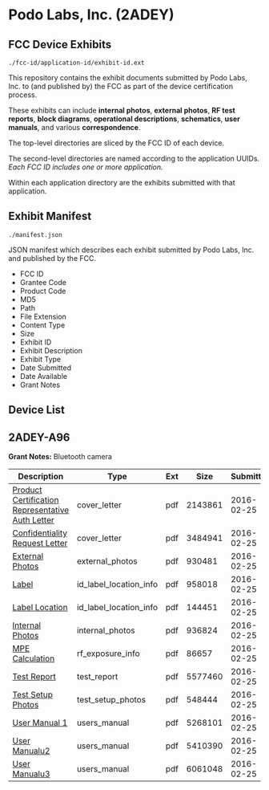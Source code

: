 # Podo Labs, Inc. (2ADEY)
## FCC Device Exhibits

```
./fcc-id/application-id/exhibit-id.ext
```

This repository contains the exhibit documents submitted by Podo Labs, Inc. to (and published by) the FCC as part of the device certification process.

These exhibits can include **internal photos**, **external photos**, **RF test reports**, **block diagrams**, **operational descriptions**, **schematics**, **user manuals**, and various **correspondence**.

The top-level directories are sliced by the FCC ID of each device.

The second-level directories are named according to the application UUIDs. *Each FCC ID includes one or more application.*

Within each application directory are the exhibits submitted with that application. 

## Exhibit Manifest

```
./manifest.json
```

JSON manifest which describes each exhibit submitted by Podo Labs, Inc. and published by the FCC.

- FCC ID
- Grantee Code
- Product Code
- MD5
- Path
- File Extension
- Content Type
- Size
- Exhibit ID
- Exhibit Description
- Exhibit Type
- Date Submitted
- Date Available
- Grant Notes

## Device List
## 2ADEY-A96
**Grant Notes:** Bluetooth camera

| Description | Type | Ext | Size | Submitted | Available |
| ----------- | ---- | --- | ---- | --------- | --------- |
| [Product Certification Representative Auth Letter](2ADEY-A96/017a732f6fa53d5481f2d5fb590fcfa0/2911900.pdf) | cover_letter | pdf | 2143861 | 2016-02-25 | 2016-02-25 |
| [Confidentiality Request Letter](2ADEY-A96/017a732f6fa53d5481f2d5fb590fcfa0/2911901.pdf) | cover_letter | pdf | 3484941 | 2016-02-25 | 2016-02-25 |
| [External Photos](2ADEY-A96/017a732f6fa53d5481f2d5fb590fcfa0/2911908.pdf) | external_photos | pdf | 930481 | 2016-02-25 | 2016-08-23 |
| [Label](2ADEY-A96/017a732f6fa53d5481f2d5fb590fcfa0/2911914.pdf) | id_label_location_info | pdf | 958018 | 2016-02-25 | 2016-02-25 |
| [Label Location](2ADEY-A96/017a732f6fa53d5481f2d5fb590fcfa0/2911915.pdf) | id_label_location_info | pdf | 144451 | 2016-02-25 | 2016-02-25 |
| [Internal Photos](2ADEY-A96/017a732f6fa53d5481f2d5fb590fcfa0/2911909.pdf) | internal_photos | pdf | 936824 | 2016-02-25 | 2016-08-23 |
| [MPE Calculation](2ADEY-A96/017a732f6fa53d5481f2d5fb590fcfa0/2911907.pdf) | rf_exposure_info | pdf | 86657 | 2016-02-25 | 2016-02-25 |
| [Test Report](2ADEY-A96/017a732f6fa53d5481f2d5fb590fcfa0/2911906.pdf) | test_report | pdf | 5577460 | 2016-02-25 | 2016-02-25 |
| [Test Setup Photos](2ADEY-A96/017a732f6fa53d5481f2d5fb590fcfa0/2911913.pdf) | test_setup_photos | pdf | 548444 | 2016-02-25 | 2016-08-23 |
| [User Manual 1](2ADEY-A96/017a732f6fa53d5481f2d5fb590fcfa0/2911910.pdf) | users_manual | pdf | 5268101 | 2016-02-25 | 2016-08-23 |
| [User Manualu2](2ADEY-A96/017a732f6fa53d5481f2d5fb590fcfa0/2911911.pdf) | users_manual | pdf | 5410390 | 2016-02-25 | 2016-08-23 |
| [User Manualu3](2ADEY-A96/017a732f6fa53d5481f2d5fb590fcfa0/2911912.pdf) | users_manual | pdf | 6061048 | 2016-02-25 | 2016-08-23 |
